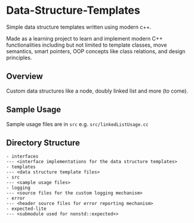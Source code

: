# Data-Structure-Templates
Simple data structure templates written using modern c++.

Made as a learning project to learn and implement modern C++ functionalities including but not limited to template classes, move semantics, smart pointers, OOP concepts like class relations, and design principles.

## Overview
Custom data structures like a node, doubly linked list and more (to come).

## Sample Usage
Sample usage files are in `src` e.g. `src/linkedListUsage.cc`

## Directory Structure
```
- interfaces  
--- <interface implementations for the data structure templates>  
- templates  
--- <data structure template files>  
- src  
--- <sample usage files>  
- logging  
--- <source files for the custom logging mechanism>  
- error  
--- <header source files for error reporting mechanism>  
- expected-lite 
--- <submodule used for nonstd::expected<>
```
